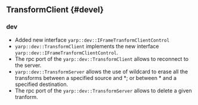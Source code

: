TransformClient {#devel}
--------------

### dev

* Added new interface `yarp::dev::IFrameTranformClientControl`
* `yarp::dev::TransformClient` implements the new interface `yarp::dev::IFrameTranformClientControl`.
*  The rpc port of the `yarp::dev::TransformClient` allows to reconnect to the server.
* `yarp::dev::TransformServer` allows the use of wildcard to erase all the transforms between a specified source and *;
  or  between * and a specified destination.
* The rpc port of the `yarp::dev::TransformServer` allows to delete a given tranform.
